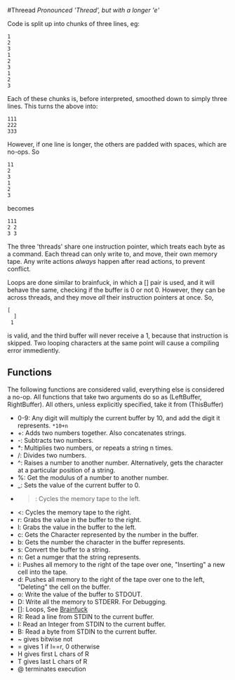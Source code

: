 #Threead
_Pronounced 'Thread', but with a longer 'e'_

Code is split up into chunks of three lines, eg:
```
1
2
3
1
2
3
1
2
3
```
Each of these chunks is, before interpreted, smoothed down to simply three lines. This turns the above into:
```
111
222
333
```
However, if one line is longer, the others are padded with spaces, which are no-ops. So
```
11
2
3
1
2
3
```
becomes
```
111
2 2
3 3
```
The three 'threads' share one instruction pointer, which treats each byte as a command.
Each thread can only write to, and move, their own memory tape.
Any write actions _always_ happen after read actions, to prevent conflict.

Loops are done similar to brainfuck, in which a [] pair is used, and it will behave the same, checking if the buffer is 0 or not 0.
However, they can be across threads, and they move _all_ their instruction pointers at once.
So,
```
[
  ]
 1
```
is valid, and the third buffer will never receive a 1, because that instruction is skipped.
Two looping characters at the same point will cause a compiling error immediently.

## Functions
The following functions are considered valid, everything else is considered a no-op.
All functions that take two arguments do so as (LeftBuffer, RightBuffer). All others, unless explicitly specified, take it from (ThisBuffer)

 - 0-9: Any digit will multiply the current buffer by 10, and add the digit it represents. `*10+n`
 - +: Adds two numbers together. Also concatenates strings.
 - -: Subtracts two numbers.
 - *: Multiplies two numbers, or repeats a string n times.
 - /: Divides two numbers.
 - ^: Raises a number to another number. Alternatively, gets the character at a particular position of a string.
 - %: Get the modulus of a number to another number.
 - _: Sets the value of the current buffer to 0.
 - >: Cycles the memory tape to the left.
 - <: Cycles the memory tape to the right.
 - r: Grabs the value in the buffer to the right.
 - l: Grabs the value in the buffer to the left.
 - c: Gets the Character represented by the number in the buffer.
 - b: Gets the number the character in the buffer represents.
 - s: Convert the buffer to a string.
 - n: Get a numger that the string represents.
 - i: Pushes all memory to the right of the tape over one, "Inserting" a new cell into the tape.
 - d: Pushes all memory to the right of the tape over one to the left, "Deleting" the cell on the buffer.
 - o: Write the value of the buffer to STDOUT.
 - D: Write all the memory to STDERR. For Debugging.
 - []: Loops, See [Brainfuck](https://en.wikipedia.org/wiki/Brainfuck)
 - R: Read a line from STDIN to the current buffer.
 - I: Read an Integer from STDIN to the current buffer.
 - B: Read a byte from STDIN to the current buffer.
 - ~ gives bitwise not
 - = gives 1 if l==r, 0 otherwise
 - H gives first L chars of R
 - T gives last L chars of R
 - @ terminates execution
